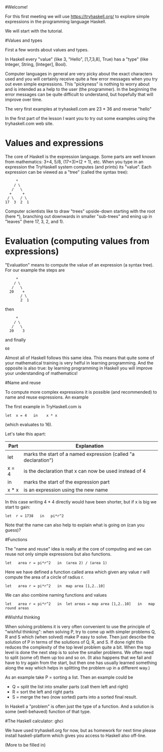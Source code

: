 #Welcome!

For this first meeting we will use 
  https://tryhaskell.org/
to explore simple expressions in the programming language Haskell.

We will start with the tutorial.

#Values and types

First a few words about values and types.

In Haskell every "value" (like 3, "Hello", [1,7,3,8], True) has a "type" (like Integer, String, [Integer], Bool).

Computer languages in general are very picky about the exact characters used and you will certainly receive quite a few error messages when you try out even simple expressions. This "pickyness" is nothing to worry about and is intended as a help to the user (the programmer). In the beginning the error messages can be quite difficult to understand, but hopefully that will improve over time.

The very first examples at tryhaskell.com are
  23 * 36
and
  reverse "hello"

In the first part of the lesson I want you to try out some examples using the tryhaskell.com web site.

# Values and expressions

The core of Haskell is the expression language. Some parts are well known from mathematics: 3+4, 5/8, (17+3)*(2 + 1), etc.
When you type in an expression the TryHaskell system computes (and prints) its "value".
Each expression can be viewed as a "tree" (called the syntax tree):

         *
        / \
       /   \
      +     +
     / \   / \
    17  3  2  1

Computer scientists like to draw "trees" upside-down starting with the root (here *), branching out downwards in smaller "sub-trees" and ening up in "leaves" (here 17, 3, 2, and 1).

# Evaluation (computing values from expressions)

"Evaluation" means to compute the value of an expression (a syntax tree). For our example the steps are

         *
        / \
       /   \
      20    +
           / \
           2  1

then

         *
        / \
       /   \
      20    3

and finally

    60

Almost all of Haskell follows this same idea. This means that quite some of your mathematical training is very helful in learning programming. And the opposite is also true: by learning programming in Haskell you will improve your understanding of mathematics!

#Name and reuse

To compute more complex expressions it is possible (and recommended) to name and reuse expressions. An example

The first example in TryHaskell.com is

    let  x = 4   in    x * x

(which evaluates to 16).

Let's take this apart:

| Part | Explanation
| ---- | ----
| let      | marks the start of a named expression (called "a declaration")
| x = 4    | is the declaration that x can now be used instead of 4
| in       | marks the start of the expression part
| x * x    | is an expression using the new name  

In this case writing 4 * 4 directly would have been shorter, but if x is big we start to gain:

    let  r = 1738   in   pi*r^2

Note that the name can also help to explain what is going on (can you guess)?

#Functions

The "name and reuse" idea is really at the core of computing and we can reuse not only simple expressions but also functions.

    let   area r = pi*r^2   in  (area 2) / (area 1)

Here we have defined a function called area which given any value r will compute the area of a circle of radius r.

    let   area r = pi*r^2   in  map area [1,2..10]

We can also combine naming functions and values

    let   area r = pi*r^2   in  let areas = map area [1,2..10]   in   map round areas


#Wishful thinking

When solving problems it is very often convenient to use the principle
of "wishful thinking": when solving P, try to come up with simpler
problems Q, R and S which (when solved) make P easy to solve. Then
just describe the solution of P in terms of the solutions of Q, R, and
S. If done right this reduces the complexity of the top level problem
quite a bit. When the top level is done the next step is to solve the
smaller problems. We often need to split (some of) them up too and so
on. (It also happens that we fail and have to try again from the
start, but then one has usually learned something along the way which
helps in splitting the problem up in a different way.)

As an example take P = sorting a list. Then an example could be
* Q = split the list into smaller parts (call them left and right)
* R = sort the left and right parts
* S = merge the two (now sorted) parts into a sorted final result.

In Haskell a "problem" is often just the type of a function. And a
solution is some (well-behaved) function of that type.

#The Haskell calculator: ghci

We have used tryhaskell.org for now, but as homework for next time please install haskell-platform which gives you access to Haskell also off-line.

(More to be filled in)

